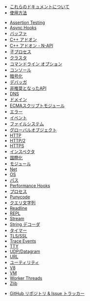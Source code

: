 <!--
  NB(chrisdickinson): if you move this file, be sure to update
  tools/doc/html.js to point at the new location.
-->

<!--introduced_in=v0.10.0-->

* [これらのドキュメントについて](documentation.html)
* [使用方法](synopsis.html)

<div class="line"></div>

* [Assertion Testing](assert.html)
* [Async Hooks](async_hooks.html)
* [バッファ](buffer.html)
* [C++ アドオン](addons.html)
* [C++ アドオン - N-API](n-api.html)
* [子プロセス](child_process.html)
* [クラスタ](cluster.html)
* [コマンドライン オプション](cli.html)
* [コンソール](console.html)
* [暗号化](crypto.html)
* [デバッガ](debugger.html)
* [非推奨となったAPI](deprecations.html)
* [DNS](dns.html)
* [ドメイン](domain.html)
* [ECMAスクリプトモジュール](esm.html)
* [エラー](errors.html)
* [イベント](events.html)
* [ファイルシステム](fs.html)
* [グローバルオブジェクト](globals.html)
* [HTTP](http.html)
* [HTTP/2](http2.html)
* [HTTPS](https.html)
* [インスペクタ](inspector.html)
* [国際化](intl.html)
* [モジュール](modules.html)
* [Net](net.html)
* [OS](os.html)
* [パス](path.html)
* [Performance Hooks](perf_hooks.html)
* [プロセス](process.html)
* [Punycode](punycode.html)
* [クエリ文字列](querystring.html)
* [Readline](readline.html)
* [REPL](repl.html)
* [Stream](stream.html)
* [String デコーダ](string_decoder.html)
* [タイマー](timers.html)
* [TLS/SSL](tls.html)
* [Trace Events](tracing.html)
* [TTY](tty.html)
* [UDP/Datagram](dgram.html)
* [URL](url.html)
* [ユーティリティ](util.html)
* [V8](v8.html)
* [VM](vm.html)
* [Worker Threads](worker_threads.html)
* [Zlib](zlib.html)

<div class="line"></div>

* [GitHub リポジトリ & Issue トラッカー](https://github.com/nodejs/node)

